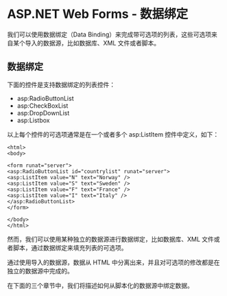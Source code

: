 
# ASP.NET Web Forms - 数据绑定

我们可以使用数据绑定（Data Binding）来完成带可选项的列表，这些可选项来自某个导入的数据源，比如数据库、XML 文件或者脚本。

## 数据绑定

下面的控件是支持数据绑定的列表控件：

*   asp:RadioButtonList
*   asp:CheckBoxList
*   asp:DropDownList
*   asp:Listbox

以上每个控件的可选项通常是在一个或者多个 asp:ListItem 控件中定义，如下：

```
<html>  
<body>  

<form runat="server">  
<asp:RadioButtonList id="countrylist" runat="server">  
<asp:ListItem value="N" text="Norway" />  
<asp:ListItem value="S" text="Sweden" />  
<asp:ListItem value="F" text="France" />  
<asp:ListItem value="I" text="Italy" />  
</asp:RadioButtonList>  
</form>  

</body>  
</html>
```

然而，我们可以使用某种独立的数据源进行数据绑定，比如数据库、XML 文件或者脚本，通过数据绑定来填充列表的可选项。

通过使用导入的数据源，数据从 HTML 中分离出来，并且对可选项的修改都是在独立的数据源中完成的。

在下面的三个章节中，我们将描述如何从脚本化的数据源中绑定数据。

